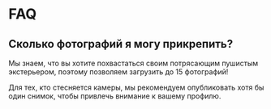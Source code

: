 # FAQ

## Сколько фотографий я могу прикрепить?

Мы знаем, что вы хотите похвастаться своим потрясающим пушистым экстерьером, поэтому позволяем загрузить до 15 фотографий!

Для тех, кто стесняется камеры, мы рекомендуем опубликовать хотя бы один снимок, чтобы привлечь внимание к вашему профилю.
